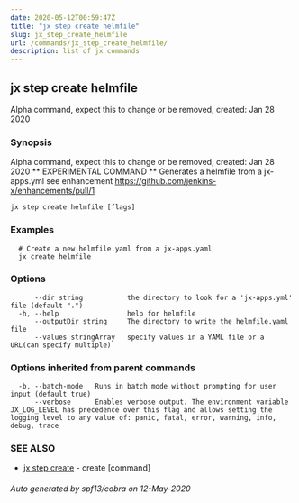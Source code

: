 ```yaml
---
date: 2020-05-12T00:59:47Z
title: "jx step create helmfile"
slug: jx_step_create_helmfile
url: /commands/jx_step_create_helmfile/
description: list of jx commands
---
```

## jx step create helmfile

Alpha command, expect this to change or be removed, created: Jan 28 2020

### Synopsis

Alpha command, expect this to change or be removed, created: Jan 28 2020
** EXPERIMENTAL COMMAND ** Generates a helmfile from a jx-apps.yml see enhancement https://github.com/jenkins-x/enhancements/pull/1

```
jx step create helmfile [flags]
```

### Examples

```
  # Create a new helmfile.yaml from a jx-apps.yaml
  jx create helmfile
```

### Options

```
      --dir string           the directory to look for a 'jx-apps.yml' file (default ".")
  -h, --help                 help for helmfile
      --outputDir string     The directory to write the helmfile.yaml file
      --values stringArray   specify values in a YAML file or a URL(can specify multiple)
```

### Options inherited from parent commands

```
  -b, --batch-mode   Runs in batch mode without prompting for user input (default true)
      --verbose      Enables verbose output. The environment variable JX_LOG_LEVEL has precedence over this flag and allows setting the logging level to any value of: panic, fatal, error, warning, info, debug, trace
```

### SEE ALSO

* [jx step create](/commands/jx_step_create/)	 - create [command]

###### Auto generated by spf13/cobra on 12-May-2020
